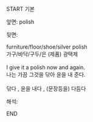START
기본

앞면:
polish


뒷면:
<div>furniture/floor/shoe/silver polish </div><div>가구/바닥/구두/은 (제품) 광택제</div><div><br></div><div><div>I give it a polish now and again. </div><div>나는 가끔 그것을 닦아 윤을 내 준다.</div></div><div><br></div><div>닦다 , 윤을 내다 , (문장등을) 다듬다</div>


해석:

END